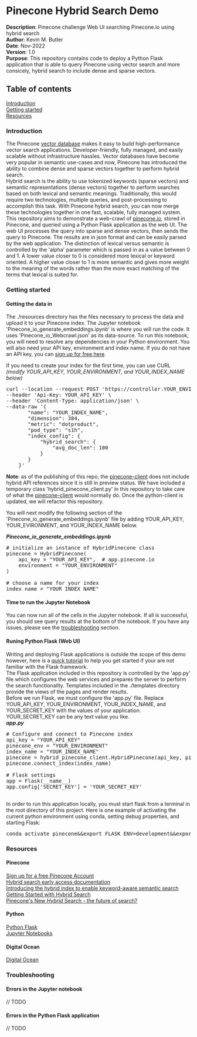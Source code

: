 # Pinecone Hybrid Search Demo
**Description**: Pinecone challenge Web UI searching Pinecone.io using hybrid search  
**Author**: Kevin M. Butler  
**Date**: Nov-2022  
**Version**: 1.0  
**Purpose**: This repository contains code to deploy a Python Flask application that is able to query Pinecone using vector search and more consicely, hybrid search to include dense and sparse vectors.  

## Table of contents
[Introduction](#introduction)  
[Getting started](#getting-started)  
[Resources](#resources)  

### Introduction
The Pinecone [vector database](https://www.pinecone.io/learn/vector-database/) makes it easy to build high-performance vector search applications. Developer-friendly, fully managed, and easily scalable without infrastructure hassles.
Vector databases have become very popular in semantic use-cases and now, Pinecone has introduced the ability to combine dense and sparse vectors together to perform hybrid search.  
Hybrid search is the ability to use tokenized keywords (sparse vectors) and semantic representations (dense vectors) together to perform searches based on both lexical and semantic meanings. Traditionally, this would require two technologies, multiple queries, and post-processing to accomplish this task. With Pinecone hybrid search, you can now merge these technologies together in one fast, scalable, fully managed system.  
This repository aims to demonstrate a web-crawl of [pinecone.io](pinecone.io), stored in Pinecone, and queried using a Python Flask application as the web UI. The web UI processes the query into sparse and dense vectors, then sends the query to Pinecone. The results are in json format and can be easily parsed by the web application.
The distinction of lexical versus semantic is controlled by the 'alpha' parameter which is passed in as a value between 0 and 1. A lower value closer to 0 is considered more lexical or keyword oriented. A higher value closer to 1 is more semantic and gives more weight to the meaning of the words rather than the more exact matching of the terms that lexical is suited for. 

### Getting started
#### Getting the data in
The ./resources directory has the files necessary to process the data and upload it to your Pinecone index. 
The Jupyter notebook 'Pinecone_io_generate_embeddings.ipynb' is where you will run the code. It uses 'Pinecone_io_Webcrawl.json' as its data-source. To run this notebook, you will need to resolve any dependencies in your Python environment. You will also need your API key, environment and index name. If you do not have an API key, you can [sign up for free here](https://app.pinecone.io/).  

If you need to create your index for the first time, you can use CURL  
_(modify YOUR_API_KEY, YOUR_ENVIRONMENT, and YOUR_INDEX_NAME below)_
<pre>
curl --location --request POST 'https://controller.YOUR_ENVIRONMENT.pinecone.io/databases' \
--header 'Api-Key: YOUR_API_KEY' \
--header 'Content-Type: application/json' \
--data-raw '{
       "name": "YOUR_INDEX_NAME",
       "dimension": 384,
       "metric": "dotproduct",
       "pod_type": "s1h",
       "index_config": {
           "hybrid_search": {
               "avg_doc_len": 100
           }
       }
    }'
</pre>
**Note**: as of the publishing of this repo, the [pinecone-client](https://github.com/pinecone-io/pinecone-python-client) does not include hybrid API references since it is still in preview status. We have included a temporary class 'hybrid_pinecone_client.py' in this repository to take care of what the [pinecone-client](https://github.com/pinecone-io/pinecone-python-client) would normally do. Once the python-client is updated, we will refactor this repository.  

You will next modify the following section of the 'Pinecone_io_generate_embeddings.ipynb' file by adding YOUR_API_KEY, YOUR_EVIRONMENT, and YOUR_INDEX_NAME below.  

_**Pinecone_io_generate_embeddings.ipynb**_
<pre># initialize an instance of HybridPinecone class
pinecone = HybridPinecone(
    api_key = "YOUR_API_KEY",  # app.pinecone.io
    environment = "YOUR_ENVIRONMENT"
)

# choose a name for your index
index_name = "YOUR_INDEX_NAME"
</pre>

#### Time to run the Jupyter Notebook
You can now run all of the cells in the Jupyter notebook. If all is successful, you should see query results at the bottom of the notebook. If you have any issues, please see the [troubleshooting](#troubleshooting) section.  

#### Runing Python Flask (Web UI)
Writing and deploying Flask applications is outside the scope of this demo however, here is a [quick tutorial](https://flask.palletsprojects.com/en/2.2.x/quickstart/) to help you get started if your are not familiar with the Flask framework.  
The Flask application included in this repository is controlled by the 'app.py' file which configures the web services and prepares the server to perform the search functionality. Templates included in the ./templates directory provide the views of the pages and render results.  
Before we run Flask, we must configure the 'app.py' file.  Replace YOUR_API_KEY, YOUR_ENVIRONMENT, YOUR_INDEX_NAME, and YOUR_SECRET_KEY with the values of your application. YOUR_SECRET_KEY can be any text value you like.  
_**app.py**_
<pre>
# Configure and connect to Pinecone index
api_key = "YOUR_API_KEY"
pinecone_env = "YOUR_ENVIRONMENT"
index_name = "YOUR_INDEX_NAME"
pinecone = hybrid_pinecone_client.HybridPinecone(api_key, pinecone_env)
pinecone.connect_index(index_name)

# Flask settings
app = Flask(__name__)
app.config['SECRET_KEY'] = 'YOUR_SECRET_KEY'

</pre>
In order to run this application locally, you must start flask from a terminal in the root directory of this project. Here is one example of activating the current python environment using conda, setting debug properties, and starting Flask:
<pre>conda activate pinecone&&export FLASK_ENV=development&&export FLASK_DEBUG=1&&flask run</pre> 

### Resources

#### Pinecone
[Sign up for a free Pinecone Account](https://app.pinecone.io/)  
[Hybrid search early access documentation](https://docs.google.com/document/d/1Tx3tHC8PA9r5NfsTONpGMLurwZUj5phYcDa5JI6qJAU/edit#heading=h.8fup2t4burfu)  
[Introducing the hybrid index to enable keyword-aware semantic search](https://www.pinecone.io/learn/hybrid-search/?utm_medium=email&_hsmi=231739825&_hsenc=p2ANqtz-_KdCTL8VpX0tqZ_e3Z9MSJSM6toQaESiTgWZCBVIbYMByQiG3rxb7GBh4WGY2mF9J44eYp_lrs9kEL-oQ_y8ivEdFjcQ&utm_content=231739825&utm_source=hs_email)  
[Getting Started with Hybrid Search](https://www.pinecone.io/learn/hybrid-search-intro/)  
[Pinecone's New *Hybrid* Search - the future of search?](https://youtu.be/0cKtkaR883c)  

#### Python
[Python Flask](https://flask.palletsprojects.com/en/2.2.x/)  
[Jupyter Notebooks](https://jupyter.org/)

#### Digital Ocean
[Digital Ocean](https://www.digitalocean.com/)  

### Troubleshooting

#### Errors in the Jupyter notebook
// TODO

#### Errors in the Python Flask application
// TODO
